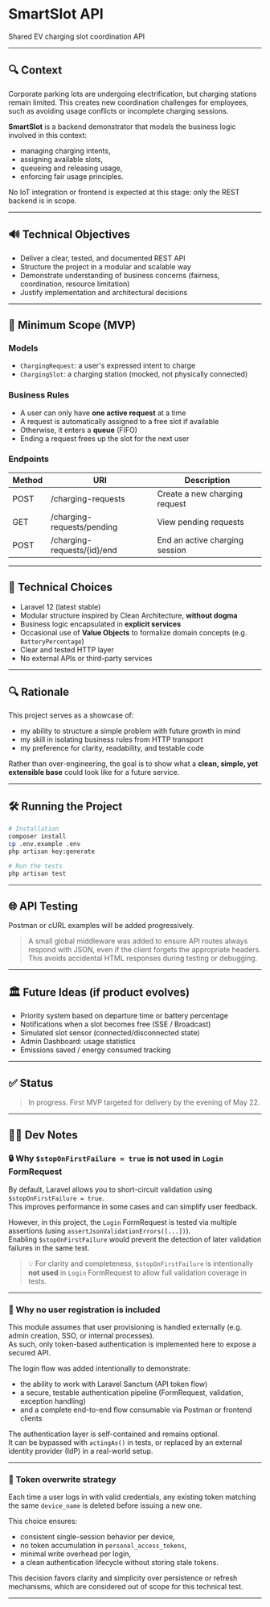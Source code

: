 # SmartSlot API

Shared EV charging slot coordination API

---

## 🔍 Context

Corporate parking lots are undergoing electrification, but charging stations remain limited. This creates new
coordination challenges for employees, such as avoiding usage conflicts or incomplete charging sessions.

**SmartSlot** is a backend demonstrator that models the business logic involved in this context:

* managing charging intents,
* assigning available slots,
* queueing and releasing usage,
* enforcing fair usage principles.

No IoT integration or frontend is expected at this stage: only the REST backend is in scope.

---

## 🔊 Technical Objectives

* Deliver a clear, tested, and documented REST API
* Structure the project in a modular and scalable way
* Demonstrate understanding of business concerns (fairness, coordination, resource limitation)
* Justify implementation and architectural decisions

---

## 🧳 Minimum Scope (MVP)

### Models

* `ChargingRequest`: a user's expressed intent to charge
* `ChargingSlot`: a charging station (mocked, not physically connected)

### Business Rules

* A user can only have **one active request** at a time
* A request is automatically assigned to a free slot if available
* Otherwise, it enters a **queue** (FIFO)
* Ending a request frees up the slot for the next user

### Endpoints

| Method | URI                         | Description                    |
|--------|-----------------------------|--------------------------------|
| POST   | /charging-requests          | Create a new charging request  |
| GET    | /charging-requests/pending  | View pending requests          |
| POST   | /charging-requests/{id}/end | End an active charging session |

---

## 🔧 Technical Choices

* Laravel 12 (latest stable)
* Modular structure inspired by Clean Architecture, **without dogma**
* Business logic encapsulated in **explicit services**
* Occasional use of **Value Objects** to formalize domain concepts (e.g. `BatteryPercentage`)
* Clear and tested HTTP layer
* No external APIs or third-party services

---

## 🔍 Rationale

This project serves as a showcase of:

* my ability to structure a simple problem with future growth in mind
* my skill in isolating business rules from HTTP transport
* my preference for clarity, readability, and testable code

Rather than over-engineering, the goal is to show what a **clean, simple, yet extensible base** could look like for a
future service.

---

## 🛠️ Running the Project

```bash
# Installation
composer install
cp .env.example .env
php artisan key:generate

# Run the tests
php artisan test
```

---

## 🌐 API Testing

Postman or cURL examples will be added progressively.

> A small global middleware was added to ensure API routes always respond with JSON, even if the client forgets the
> appropriate headers. This avoids accidental HTML responses during testing or debugging.

---

## 🏛️ Future Ideas (if product evolves)

* Priority system based on departure time or battery percentage
* Notifications when a slot becomes free (SSE / Broadcast)
* Simulated slot sensor (connected/disconnected state)
* Admin Dashboard: usage statistics
* Emissions saved / energy consumed tracking

---

## ✅ Status

> In progress. First MVP targeted for delivery by the evening of May 22.

---

## 🧑‍💻 Dev Notes

### 🔒 Why `$stopOnFirstFailure = true` is not used in `Login` FormRequest

By default, Laravel allows you to short-circuit validation using `$stopOnFirstFailure = true`.  
This improves performance in some cases and can simplify user feedback.

However, in this project, the `Login` FormRequest is tested via multiple assertions (using
`assertJsonValidationErrors([...])`).  
Enabling `$stopOnFirstFailure` would prevent the detection of later validation failures in the same test.

> 💡 For clarity and completeness, `$stopOnFirstFailure` is intentionally **not used** in `Login` FormRequest to allow
> full validation coverage in tests.

---

### 🔐 Why no user registration is included

This module assumes that user provisioning is handled externally (e.g. admin creation, SSO, or internal processes).  
As such, only token-based authentication is implemented here to expose a secured API.

The login flow was added intentionally to demonstrate:

- the ability to work with Laravel Sanctum (API token flow)
- a secure, testable authentication pipeline (FormRequest, validation, exception handling)
- and a complete end-to-end flow consumable via Postman or frontend clients

The authentication layer is self-contained and remains optional.  
It can be bypassed with `actingAs()` in tests, or replaced by an external identity provider (IdP) in a real-world setup.

---

### 🔄 Token overwrite strategy

Each time a user logs in with valid credentials, any existing token matching the same `device_name` is deleted before
issuing a new one.

This choice ensures:

- consistent single-session behavior per device,
- no token accumulation in `personal_access_tokens`,
- minimal write overhead per login,
- a clean authentication lifecycle without storing stale tokens.

This decision favors clarity and simplicity over persistence or refresh mechanisms, which are considered out of scope
for this technical test.

---



